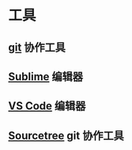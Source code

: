 # 工具

## [git](https://git-scm.com) 协作工具

## [Sublime](https://www.sublimetext.com) 编辑器

## [VS Code](https://code.visualstudio.com) 编辑器

## [Sourcetree](https://www.sourcetreeapp.com) git 协作工具
